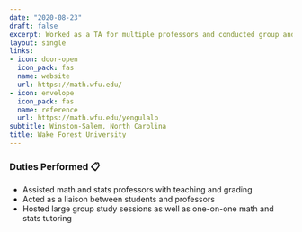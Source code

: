 ```yaml
---
date: "2020-08-23"
draft: false
excerpt: Worked as a TA for multiple professors and conducted group and one-on-one tutoring in math and stats.
layout: single
links:
- icon: door-open
  icon_pack: fas
  name: website
  url: https://math.wfu.edu/
- icon: envelope
  icon_pack: fas
  name: reference
  url: https://math.wfu.edu/yengulalp
subtitle: Winston-Salem, North Carolina
title: Wake Forest University
---
```



### Duties Performed :clipboard:

  * Assisted math and stats professors with teaching and grading
  * Acted as a liaison between students and professors 
  * Hosted large group study sessions as well as one-on-one math and stats tutoring
  
